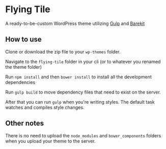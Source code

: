 # Flying Tile
A ready-to-be-custom WordPress theme utilizing [Gulp](http://gulpjs.com/) and [Barekit](http://a2labs.github.io/barekit)

## How to use
Clone or download the zip file to your `wp-themes` folder.

Navigate to the `flying-tile` folder in your cli (or to whatever you renamed the theme folder)

Run `npm install` and then `bower install` to install all the development dependencies

Run `gulp build` to move dependency files that need to exist on the server.

After that you can run `gulp` when you're writing styles. The default task watches and compiles style changes.

## Other notes
There is no need to upload the `node_modules` and `bower_components` folders when you upload your theme to the server.

